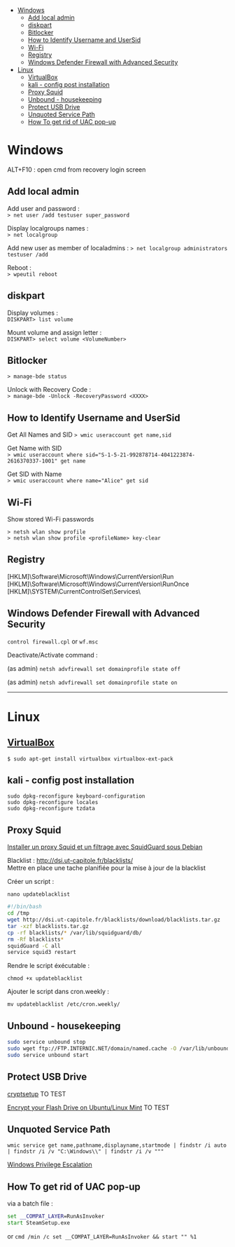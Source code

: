 <!-- TOC start (generated with https://github.com/derlin/bitdowntoc) -->

- [Windows](#windows)
   * [Add local admin](#add-local-admin)
   * [diskpart](#diskpart)
   * [Bitlocker](#bitlocker)
   * [How to Identify Username and UserSid](#how-to-identify-username-and-usersid)
   * [Wi-Fi](#wi-fi)
   * [Registry](#registry)
   * [Windows Defender Firewall with Advanced Security](#windows-defender-firewall-with-advanced-security)
- [Linux](#linux)
   * [VirtualBox  ](#virtualbox)
   * [kali - config post installation  ](#kali-config-post-installation)
   * [Proxy Squid](#proxy-squid)
   * [Unbound - housekeeping](#unbound-housekeeping)
   * [Protect USB Drive ](#protect-usb-drive)
   * [Unquoted Service Path](#unquoted-service-path)
   * [How To get rid of UAC pop-up](#how-to-get-rid-of-uac-pop-up)

<!-- TOC end -->

<!-- TOC --><a name="windows"></a>
# Windows

ALT+F10 : open cmd from recovery login screen

<!-- TOC --><a name="add-local-admin"></a>
## Add local admin

Add user and password :  
`> net user /add testuser super_password`  

Display localgroups names :   
`> net localgroup`  

Add new user as member of localadmins : 
`> net localgroup administrators testuser /add`  

Reboot :  
`> wpeutil reboot`  

<!-- TOC --><a name="diskpart"></a>
## diskpart

Display volumes :  
`DISKPART> list volume`  

Mount volume and assign letter :  
`DISKPART> select volume <VolumeNumber>`  

<!-- TOC --><a name="bitlocker"></a>
## Bitlocker

`> manage-bde status`  

Unlock with Recovery Code :  
`> manage-bde -Unlock -RecoveryPassword <XXXX>`    


<!-- TOC --><a name="how-to-identify-username-and-usersid"></a>
## How to Identify Username and UserSid
Get All Names and SID
`> wmic useraccount get name,sid`  

Get Name with SID  
`> wmic useraccount where sid="S-1-5-21-992878714-4041223874-2616370337-1001" get name`  

Get SID with Name  
`> wmic useraccount where name="Alice" get sid`

<!-- TOC --><a name="wi-fi"></a>
## Wi-Fi

Show stored Wi-Fi passwords  

`> netsh wlan show profile`  
`> netsh wlan show profile <profileName> key-clear`  

<!-- TOC --><a name="registry"></a>
## Registry

[HKLM]\Software\Microsoft\Windows\CurrentVersion\Run  
[HKLM]\Software\Microsoft\Windows\CurrentVersion\RunOnce  
[HKLM]\SYSTEM\CurrentControlSet\Services\  

<!-- TOC --><a name="windows-defender-firewall-with-advanced-security"></a>
## Windows Defender Firewall with Advanced Security

`control firewall.cpl` or `wf.msc`  

Deactivate/Activate command :  

(as admin)
`netsh advfirewall set domainprofile state off`    

(as admin)
`netsh advfirewall set domainprofile state on`  

---

<!-- TOC --><a name="linux"></a>
# Linux

<!-- TOC --><a name="virtualbox"></a>
## [VirtualBox](https://linuxhint.com/install-virtualbox-linux-mint/)  

`$ sudo apt-get install virtualbox virtualbox-ext-pack`  

<!-- TOC --><a name="kali-config-post-installation"></a>
## kali - config post installation  

```shell
sudo dpkg-reconfigure keyboard-configuration
sudo dpkg-reconfigure locales
sudo dpkg-reconfigure tzdata
```

<!-- TOC --><a name="proxy-squid"></a>
## Proxy Squid

[Installer un proxy Squid et un filtrage avec SquidGuard sous Debian](https://memo-linux.com/installer-un-proxy-squid-et-un-filtrage-avec-squidguard-sous-debian/)  

Blacklist : http://dsi.ut-capitole.fr/blacklists/   
Mettre en place une tache planifiée pour la mise à jour de la blacklist

Créer un script :

`nano updateblacklist`  

```bash
#!/bin/bash
cd /tmp
wget http://dsi.ut-capitole.fr/blacklists/download/blacklists.tar.gz
tar -xzf blacklists.tar.gz
cp -rf blacklists/* /var/lib/squidguard/db/
rm -Rf blacklists*
squidGuard -C all
service squid3 restart
```

Rendre le script éxécutable :  

`chmod +x updateblacklist`  

Ajouter le script dans cron.weekly :  

`mv updateblacklist /etc/cron.weekly/`  

<!-- TOC --><a name="unbound-housekeeping"></a>
## Unbound - housekeeping

```bash
sudo service unbound stop
sudo wget ftp://FTP.INTERNIC.NET/domain/named.cache -O /var/lib/unbound/root.hints
sudo service unbound start
```

<!-- TOC --><a name="protect-usb-drive"></a>
## Protect USB Drive 

[cryptsetup](https://www.linuxtricks.fr/wiki/cryptsetup-creer-une-cle-ou-un-disque-usb-chiffree) TO TEST  

[Encrypt your Flash Drive on Ubuntu/Linux Mint](https://www.noobslab.com/2012/03/encrypt-your-flash-drive-on-ubuntulinux.html) TO TEST  

<!-- TOC --><a name="unquoted-service-path"></a>
## Unquoted Service Path

`wmic service get name,pathname,displayname,startmode | findstr /i auto | findstr /i /v "C:\Windows\\" | findstr /i /v """`  

[Windows Privilege Escalation](https://medium.com/@SumitVerma101/windows-privilege-escalation-part-1-unquoted-service-path-c7a011a8d8ae)

<!-- TOC --><a name="how-to-install-any-software-without-admin-rights"></a>
## How To get rid of UAC pop-up

via a batch file :  
```cmd
set __COMPAT_LAYER=RunAsInvoker
start SteamSetup.exe
```
or
`cmd /min /c set __COMPAT_LAYER=RunAsInvoker && start "" %1`  

